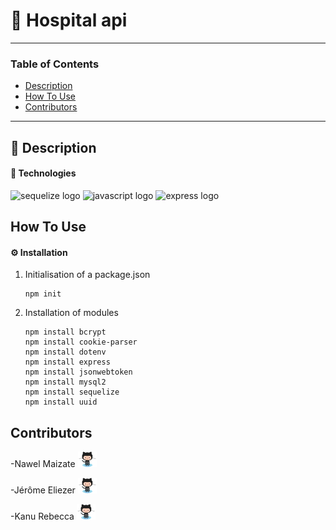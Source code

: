 # 🚀 Hospital api

---

### Table of Contents

- [Description](#description)
- [How To Use](#how-to-use)
- [Contributors](#contributors)

---

## 📖 Description


#### 🔬 Technologies

<div>
    <img src="https://img.shields.io/badge/Sequelize-52B0E7?style=for-the-badge&logo=Sequelize&logoColor=white" alt="sequelize logo">
    <img src="https://img.shields.io/badge/JavaScript-323330?style=for-the-badge&logo=javascript&logoColor=F7DF1E" alt="javascript logo"/>
    <img src="https://img.shields.io/badge/Express.js-000000?style=for-the-badge&logo=express&logoColor=white" alt="express logo"/>
  
</div>

## How To Use

#### ⚙️ Installation

1.  Initialisation of a package.json

        npm init

2.  Installation of modules

        npm install bcrypt
        npm install cookie-parser
        npm install dotenv
        npm install express
        npm install jsonwebtoken
        npm install mysql2
        npm install sequelize
        npm install uuid

## Contributors

-<spam>Nawel Maizate</spam> [<img alt="githb link" width="30px" src="./img/Octocat.jpg"/>][nawal] 

-<spam>Jérôme Eliezer</spam> [<img alt="githb link" width="30px" src="./img/Octocat.jpg"/>][jérôme] 

-<spam>Kanu Rebecca</spam> [<img alt="githb link" width="30px" src="./img/Octocat.jpg"/>][rebecca]

<br />
<br />

[nawal]: https://github.com/nawalpro
[jérôme]: https://github.com/jeromeEliezer
[rebecca]: https://github.com/RebeccaRamalho
